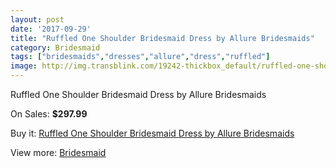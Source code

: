 ```yaml
---
layout: post
date: '2017-09-29'
title: "Ruffled One Shoulder Bridesmaid Dress by Allure Bridesmaids"
category: Bridesmaid
tags: ["bridesmaids","dresses","allure","dress","ruffled"]
image: http://img.transblink.com/19242-thickbox_default/ruffled-one-shoulder-bridesmaid-dress-by-allure-bridesmaids.jpg
---
```

Ruffled One Shoulder Bridesmaid Dress by Allure Bridesmaids

On Sales: **$297.99**
<a href="https://www.transblink.com/en/bridesmaid/6020-ruffled-one-shoulder-bridesmaid-dress-by-allure-bridesmaids.html"><amp-img layout="responsive" width="600" height="600" src="//img.transblink.com/19242-thickbox_default/ruffled-one-shoulder-bridesmaid-dress-by-allure-bridesmaids.jpg" alt="Ruffled One Shoulder Bridesmaid Dress by Allure Bridesmaids 0" /></a>
<a href="https://www.transblink.com/en/bridesmaid/6020-ruffled-one-shoulder-bridesmaid-dress-by-allure-bridesmaids.html"><amp-img layout="responsive" width="600" height="600" src="//img.transblink.com/19243-thickbox_default/ruffled-one-shoulder-bridesmaid-dress-by-allure-bridesmaids.jpg" alt="Ruffled One Shoulder Bridesmaid Dress by Allure Bridesmaids 1" /></a>

Buy it: [Ruffled One Shoulder Bridesmaid Dress by Allure Bridesmaids](https://www.transblink.com/en/bridesmaid/6020-ruffled-one-shoulder-bridesmaid-dress-by-allure-bridesmaids.html "Ruffled One Shoulder Bridesmaid Dress by Allure Bridesmaids")

View more: [Bridesmaid](https://www.transblink.com/en/4-bridesmaid "Bridesmaid")